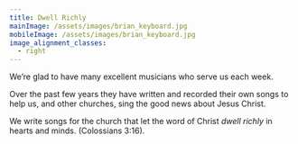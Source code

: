 ```yaml
---
title: Dwell Richly
mainImage: /assets/images/brian_keyboard.jpg
mobileImage: /assets/images/brian_keyboard.jpg
image_alignment_classes:
  - right
---
```

We’re glad to have many excellent musicians who serve us each week.

Over the past few years they have written and recorded their own songs to help us, and other churches, sing the good news about Jesus Christ.

We write songs for the church that let the word of Christ *dwell richly* in hearts and minds. (Colossians 3:16).
